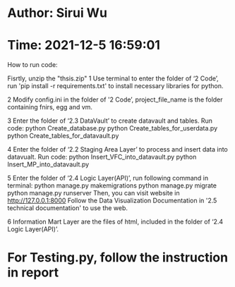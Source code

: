 # Author: Sirui Wu
# Time: 2021-12-5 16:59:01

How to run code:

Fisrtly, unzip the "thsis.zip"
1 Use terminal to enter the folder of ‘2 Code’, run 'pip install -r requirements.txt' to install necessary libraries for python.

2 Modify config.ini in the folder of '2 Code’, project_file_name is the folder containing fnirs, egg and vm.

3 Enter the folder of ‘2.3 DataVault’ to create datavault and tables. Run code:
    python Create_database.py
    python Create_tables_for_userdata.py
    python Create_tables_for_datavault.py

4 Enter the folder of ‘2.2 Staging Area Layer’ to process and insert data into datavualt. Run code:
    python Insert_VFC_into_datavault.py
    python  Insert_MP_into_datavault.py

5 Enter the folder of ‘2.4 Logic Layer(API)’, run following command in terminal:
    python manage.py makemigrations
    python manage.py migrate
    python manage.py runserver
  Then, you can visit website in http://127.0.0.1:8000
  Follow the Data Visualization Documentation in '2.5 technical documentation' to use the web.

6 Information Mart Layer are the files of html, included in the folder of ‘2.4 Logic Layer(API)’.

# For Testing.py, follow the instruction in report



